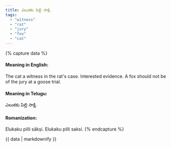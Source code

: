 ```yaml
---
title: ఎలుకకు పిల్లి సాక్షి.
tags:
  - "witness"
  - "rat"
  - "jury"
  - "fox"
  - "cat"
---
```


{% capture data %}
#### Meaning in English:
The cat a witness in the rat's case.
Interested evidence.
A fox should not be of the jury at a goose trial.

#### Meaning in Telugu:
ఎలుకకు పిల్లి సాక్షి.

#### Romanization:
Elukaku pilli sākṣi.
Elukaku pilli saksi.
{% endcapture %}

{{ data | markdownify }}

